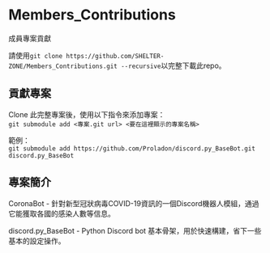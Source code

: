 # Members_Contributions
成員專案貢獻

請使用`git clone https://github.com/SHELTER-ZONE/Members_Contributions.git --recursive`以完整下載此repo。

## 貢獻專案
Clone 此完整專案後，使用以下指令來添加專案：  
`git submodule add <專案.git url> <要在這裡顯示的專案名稱>`  

範例：  
`git submodule add https://github.com/Proladon/discord.py_BaseBot.git discord.py_BaseBot`


## 專案簡介
CoronaBot - 針對新型冠狀病毒COVID-19資訊的一個Discord機器人模組，通過它能獲取各國的感染人數等信息。

discord.py_BaseBot - Python Discord bot 基本骨架，用於快速構建，省下一些基本的設定操作。